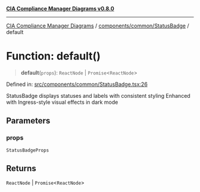 [**CIA Compliance Manager Diagrams v0.8.0**](../../../../README.md)

***

[CIA Compliance Manager Diagrams](../../../../modules.md) / [components/common/StatusBadge](../README.md) / default

# Function: default()

> **default**(`props`): `ReactNode` \| `Promise`\<`ReactNode`\>

Defined in: [src/components/common/StatusBadge.tsx:26](https://github.com/Hack23/cia-compliance-manager/blob/78912779fad2796d4afcf9e0a863cca80a66b25f/src/components/common/StatusBadge.tsx#L26)

StatusBadge displays statuses and labels with consistent styling
Enhanced with Ingress-style visual effects in dark mode

## Parameters

### props

`StatusBadgeProps`

## Returns

`ReactNode` \| `Promise`\<`ReactNode`\>
